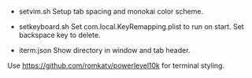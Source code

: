 - setvim.sh
Setup tab spacing and monokai color scheme.

- setkeyboard.sh
Set com.local.KeyRemapping.plist to run on start. Set backspace key to delete.

- iterm.json
Show directory in window and tab header.

Use https://github.com/romkatv/powerlevel10k for terminal styling.
